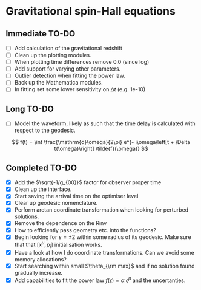 # Gravitational spin-Hall equations

## Immediate TO-DO
- [ ] Add calculation of the gravitational redshift
- [ ] Clean up the plotting modules.
- [ ] When plotting time differences remove 0.0 (since log)
- [ ] Add support for varying other parameters.
- [ ] Outlier detection when fitting the power law.
- [ ] Back up the Mathematica modules.
- [ ] In fitting set some lower sensitivity on $\Delta t$ (e.g. 1e-10)

## Long TO-DO

- [ ] Model the waveform, likely as such that the time delay is calculated with respect to the geodesic.

$$
f(t) = \int \frac{\mathrm{d}\omega}{2\pi} e^{- i\omega\left[t + \Delta t(\omega)\right] \tilde{f}(\omega)}
$$


## Completed TO-DO
- [x] Add the $\sqrt{-1/g_{00}}$ factor for observer proper time
- [x] Clean up the interface.
- [x] Start saving the arrival time on the optimiser level
- [x] Clear up geodesic nomenclature.
- [x] Perform arctan coordinate transformation when looking for perturbed solutions.
- [x] Remove the dependence on the Rinv
- [x] How to efficiently pass geometry etc. into the functions?
- [x] Begin looking for $s=\pm 2$ within some radius of its geodesic. Make sure that that $[x^\mu, p_i]$ initialisation works.
- [x] Have a look at how I do coordinate transformations. Can we avoid some memory allocations?
- [x] Start searching within small $\theta_{\rm max}$ and if no solution found gradually increase.
- [x] Add capabilities to fit the power law $f(\epsilon) = \alpha~\epsilon^\beta$ and the uncertanties.
